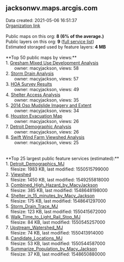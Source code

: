 <h2>jacksonwv.maps.arcgis.com</h2> Data created: 2021-05-06 16:51:37 <br /><a target='new' href='https://jacksonwv.maps.arcgis.com'>Organization link</a><br /><br />Public maps on this org: <b>8 (6% of the average.)</b><br />Public layers on this org: <b>9 </b>(<a target='new' href='https://services.arcgis.com/3w4MPqnc870l7Jjp/ArcGIS/rest/services'>full service list</a>)<br />Estimated storaged used by feature layers: <b>4 MB</b><br /><br />**Top 50 public maps by views:**<br />  1. <a target='new' href='https://www.arcgis.com/home/item.html?id=2acb894ca3d5448b8d2c22e0e7caece4'>Gresham Mixed Use Development Analysis</a> <br />  &nbsp;&nbsp;&nbsp;&nbsp; &nbsp;&nbsp;owner: macyjackson, views: 58<br />  2. <a target='new' href='https://www.arcgis.com/home/item.html?id=f2628bd116d548cf89ad2c7971f3f6af'>Storm Drain Analysis</a> <br />  &nbsp;&nbsp;&nbsp;&nbsp; &nbsp;&nbsp;owner: macyjackson, views: 57<br />  3. <a target='new' href='https://www.arcgis.com/home/item.html?id=76fbb4eb679d4abc98fa19c8b1618f10'>HOA Survey Results</a> <br />  &nbsp;&nbsp;&nbsp;&nbsp; &nbsp;&nbsp;owner: macyjackson, views: 49<br />  4. <a target='new' href='https://www.arcgis.com/home/item.html?id=e2433b2f364b49979559b89a6f295108'>Shelter Access Analysis</a> <br />  &nbsp;&nbsp;&nbsp;&nbsp; &nbsp;&nbsp;owner: macyjackson, views: 35<br />  5. <a target='new' href='https://www.arcgis.com/home/item.html?id=cd8084e85d1f462c9ce8d274859b5523'>2014 Oso Mudslide Imagery and Extent</a> <br />  &nbsp;&nbsp;&nbsp;&nbsp; &nbsp;&nbsp;owner: macyjackson, views: 34<br />  6. <a target='new' href='https://www.arcgis.com/home/item.html?id=bfc2e47a5f974d368c1fcafd98084de6'>Houston Evacuation Map</a> <br />  &nbsp;&nbsp;&nbsp;&nbsp; &nbsp;&nbsp;owner: macyjackson, views: 26<br />  7. <a target='new' href='https://www.arcgis.com/home/item.html?id=a3f0c0ff5239490a827a5c0ac7f0817a'>Detroit Demographic Analysis</a> <br />  &nbsp;&nbsp;&nbsp;&nbsp; &nbsp;&nbsp;owner: macyjackson, views: 26<br />  8. <a target='new' href='https://www.arcgis.com/home/item.html?id=027cd75447e647fe8950da9cbb5071b4'>Swift Wind Farm Viewshed Analysis</a> <br />  &nbsp;&nbsp;&nbsp;&nbsp; &nbsp;&nbsp;owner: macyjackson, views: 25<br /><br /><br />**Top 25 largest public feature services (estimated):**<br /> 1. <a target='new' href='https://www.arcgis.com/home/item.html?id=c29b69706ae945b18cf2e677e9bc56b0'>Detroit_Demographics_MJ</a><br /> &nbsp;&nbsp;&nbsp;&nbsp;filesize: 1983 KB, last modified: 1550515799000<br /> 2. <a target='new' href='https://www.arcgis.com/home/item.html?id=8f8f1d4e300845b49b1cf58af6c4450b'>Viewshed</a><br /> &nbsp;&nbsp;&nbsp;&nbsp;filesize: 1450 KB, last modified: 1549255818000<br /> 3. <a target='new' href='https://www.arcgis.com/home/item.html?id=f9cdfb500ae548d0837c5b8a754865ee'>Combined_High_Hazard_by_MacyJackson</a><br /> &nbsp;&nbsp;&nbsp;&nbsp;filesize: 385 KB, last modified: 1548648198000<br /> 4. <a target='new' href='https://www.arcgis.com/home/item.html?id=6e5c7c1afd6d45d3b262edc6854f3d83'>Shelter_in_15_minutes_by_Macy_Jackson</a><br /> &nbsp;&nbsp;&nbsp;&nbsp;filesize: 175 KB, last modified: 1548641297000<br /> 5. <a target='new' href='https://www.arcgis.com/home/item.html?id=14be4734d70a4ab9a9e608cc0c460f9a'>Storm_Drain_Trace_MJ</a><br /> &nbsp;&nbsp;&nbsp;&nbsp;filesize: 123 KB, last modified: 1550415672000<br /> 6. <a target='new' href='https://www.arcgis.com/home/item.html?id=8388f10955e142e6b86dbb9bf1c1c20d'>Walk_Time_to_Light_Rail_Stop_MJ</a><br /> &nbsp;&nbsp;&nbsp;&nbsp;filesize: 84 KB, last modified: 1550545257000<br /> 7. <a target='new' href='https://www.arcgis.com/home/item.html?id=19b758d583374522830afccd0db0c645'>Upstream_Watershed_MJ</a><br /> &nbsp;&nbsp;&nbsp;&nbsp;filesize: 74 KB, last modified: 1550413914000<br /> 8. <a target='new' href='https://www.arcgis.com/home/item.html?id=8699bdb47e5945c2a1f6199ba9e322bf'>Candidate_Locations_MJ</a><br /> &nbsp;&nbsp;&nbsp;&nbsp;filesize: 53 KB, last modified: 1550544587000<br /> 9. <a target='new' href='https://www.arcgis.com/home/item.html?id=040455de5aec49c2b6c737455962a6bd'>Summarize_Population_by_Macy_Jackson</a><br /> &nbsp;&nbsp;&nbsp;&nbsp;filesize: 37 KB, last modified: 1548650880000<br />
